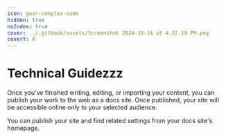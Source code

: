 ```yaml
---
icon: gear-complex-code
hidden: true
noIndex: true
cover: ../.gitbook/assets/Screenshot 2024-10-16 at 4.32.19 PM.png
coverY: 0
---
```


# Technical Guidezzz

Once you’ve finished writing, editing, or importing your content, you can publish your work to the web as a docs site. Once published, your site will be accessible online only to your selected audience.

You can publish your site and find related settings from your docs site's homepage.

<figure><img src="https://gitbookio.github.io/onboarding-template-images/publish-hero.png" alt=""><figcaption></figcaption></figure>
